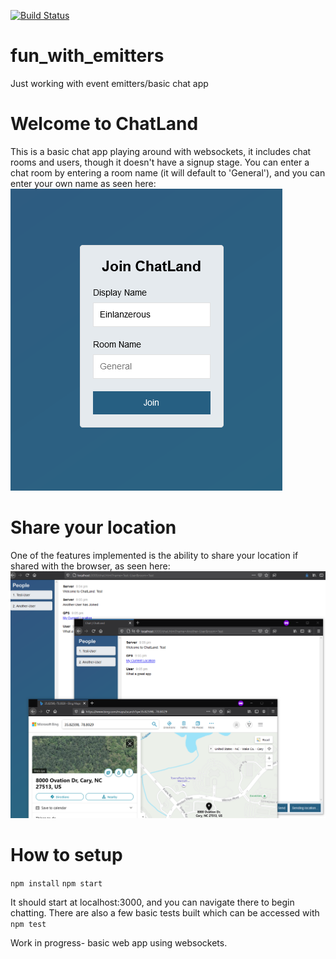 [![Build Status](https://travis-ci.org/Einlanzerous/fun_with_emitters.svg?branch=master)](https://travis-ci.org/Einlanzerous/fun_with_emitters)
# fun_with_emitters
Just working with event emitters/basic chat app

# Welcome to ChatLand
This is a basic chat app playing around with websockets, it includes chat rooms and users, though it doesn't have a signup stage. You can enter a chat room by entering a room name (it will default to 'General'), and you can enter your own name as seen here:
![](readme_images/join.png)

# Share your location
One of the features implemented is the ability to share your location if shared with the browser, as seen here:
![](readme_images/chat_location.png)

# How to setup

`npm install`
`npm start`

It should start at localhost:3000, and you can navigate there to begin chatting. There are also a few basic tests built which can be accessed with `npm test`


Work in progress- basic web app using websockets. 
